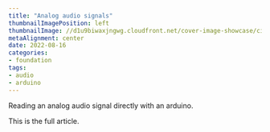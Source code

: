```yaml
---
title: "Analog audio signals"
thumbnailImagePosition: left
thumbnailImage: //d1u9biwaxjngwg.cloudfront.net/cover-image-showcase/city-750.jpg
metaAlignment: center
date: 2022-08-16
categories:
- foundation
tags:
- audio
- arduino
---
```


Reading an analog audio signal directly with an arduino.

<!--more-->

This is the full article.
